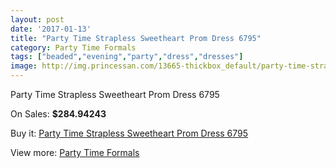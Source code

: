 ```yaml
---
layout: post
date: '2017-01-13'
title: "Party Time Strapless Sweetheart Prom Dress 6795"
category: Party Time Formals
tags: ["beaded","evening","party","dress","dresses"]
image: http://img.princessan.com/13665-thickbox_default/party-time-strapless-sweetheart-prom-dress-6795.jpg
---
```

Party Time Strapless Sweetheart Prom Dress 6795

On Sales: **$284.94243**
<a href="https://www.princessan.com/en/party-time-formals/6430-party-time-strapless-sweetheart-prom-dress-6795.html"><amp-img layout="responsive" width="600" height="600" src="//img.princessan.com/13665-thickbox_default/party-time-strapless-sweetheart-prom-dress-6795.jpg" alt="Party Time Strapless Sweetheart Prom Dress 6795 0" /></a>
<a href="https://www.princessan.com/en/party-time-formals/6430-party-time-strapless-sweetheart-prom-dress-6795.html"><amp-img layout="responsive" width="600" height="600" src="//img.princessan.com/13666-thickbox_default/party-time-strapless-sweetheart-prom-dress-6795.jpg" alt="Party Time Strapless Sweetheart Prom Dress 6795 1" /></a>

Buy it: [Party Time Strapless Sweetheart Prom Dress 6795](https://www.princessan.com/en/party-time-formals/6430-party-time-strapless-sweetheart-prom-dress-6795.html "Party Time Strapless Sweetheart Prom Dress 6795")

View more: [Party Time Formals](https://www.princessan.com/en/51-party-time-formals "Party Time Formals")